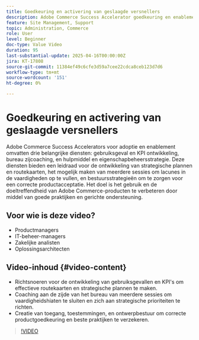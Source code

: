 ```yaml
---
title: Goedkeuring en activering van geslaagde versnellers
description: Adobe Commerce Success Accelerator goedkeuring en enablement voor strategische ontwikkeling, vaardigheidsverhoging, en bestuur
feature: Site Management, Support
topic: Administration, Commerce
role: User
level: Beginner
doc-type: Value Video
duration: 95
last-substantial-update: 2025-04-16T00:00:00Z
jira: KT-17808
source-git-commit: 11384ef49c6cfe3d59a7cee22cdca8ceb123d7d6
workflow-type: tm+mt
source-wordcount: '151'
ht-degree: 0%

---
```



# Goedkeuring en activering van geslaagde versnellers

Adobe Commerce Success Accelerators voor adoptie en enablement omvatten drie belangrijke diensten: gebruiksgeval en KPI ontwikkeling, bureau zijcoaching, en hulpmiddel en eigenschapbeheersstrategie. Deze diensten bieden een leidraad voor de ontwikkeling van strategische plannen en routekaarten, het mogelijk maken van meerdere sessies om lacunes in de vaardigheden op te vullen, en bestuursstrategieën om te zorgen voor een correcte productacceptatie. Het doel is het gebruik en de doeltreffendheid van Adobe Commerce-producten te verbeteren door middel van goede praktijken en gerichte ondersteuning.

## Voor wie is deze video?

* Productmanagers
* IT-beheer-managers
* Zakelijke analisten
* Oplossingsarchitecten

## Video-inhoud {#video-content}

* Richtsnoeren voor de ontwikkeling van gebruiksgevallen en KPI&#39;s om effectieve routekaarten en strategische plannen te maken.
* Coaching aan de zijde van het bureau van meerdere sessies om vaardigheidshiaten te sluiten en zich aan strategische prioriteiten te richten.
* Creatie van toegang, toestemmingen, en ontwerpbestuur om correcte productgoedkeuring en beste praktijken te verzekeren.

>[!VIDEO](https://video.tv.adobe.com/v/3457657/?learn=on&enablevpops)
